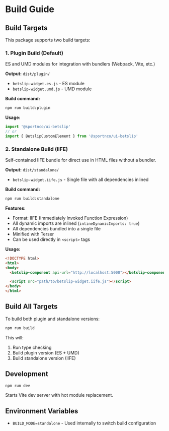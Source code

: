 # Build Guide

## Build Targets

This package supports two build targets:

### 1. Plugin Build (Default)
ES and UMD modules for integration with bundlers (Webpack, Vite, etc.)

**Output:** `dist/plugin/`
- `betslip-widget.es.js` - ES module
- `betslip-widget.umd.js` - UMD module

**Build command:**
```bash
npm run build:plugin
```

**Usage:**
```javascript
import '@sportnco/ui-betslip'
// or
import { BetslipCustomElement } from '@sportnco/ui-betslip'
```

### 2. Standalone Build (IIFE)
Self-contained IIFE bundle for direct use in HTML files without a bundler.

**Output:** `dist/standalone/`
- `betslip-widget.iife.js` - Single file with all dependencies inlined

**Build command:**
```bash
npm run build:standalone
```

**Features:**
- Format: IIFE (Immediately Invoked Function Expression)
- All dynamic imports are inlined (`inlineDynamicImports: true`)
- All dependencies bundled into a single file
- Minified with Terser
- Can be used directly in `<script>` tags

**Usage:**
```html
<!DOCTYPE html>
<html>
<body>
  <betslip-component api-url="http://localhost:5000"></betslip-component>

  <script src="path/to/betslip-widget.iife.js"></script>
</body>
</html>
```

## Build All Targets

To build both plugin and standalone versions:

```bash
npm run build
```

This will:
1. Run type checking
2. Build plugin version (ES + UMD)
3. Build standalone version (IIFE)

## Development

```bash
npm run dev
```

Starts Vite dev server with hot module replacement.

## Environment Variables

- `BUILD_MODE=standalone` - Used internally to switch build configuration
